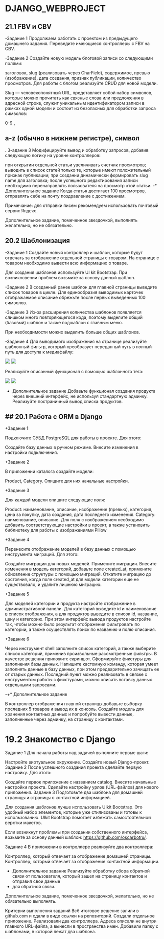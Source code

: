 # **DJANGO_WEBPROJECT**

## 21.1 FBV и CBV

-Задание 1
Продолжаем работать с проектом из предыдущего 
домашнего задания. Переведите имеющиеся контроллеры с FBV на CBV.

-Задание 2
Создайте новую модель блоговой записи со следующими полями:

заголовок,
slug (реализовать через CharField),
содержимое,
превью (изображение),
дата создания,
признак публикации,
количество просмотров.
Для работы с блогом реализуйте CRUD для новой модели.

Slug — человекопонятный URL, представляет собой набор символов, которые можно прочитать как связные слова или предложения в адресной строке, служит уникальным идентификатором записи в рамках одной модели и состоит из безопасных для обработки запроса символов:

 
0-9
,
 
a-z
 (обычно в нижнем регистре),
символ 
-
.
З-адание 3
Модифицируйте вывод и обработку запросов, добавив следующую логику на уровне контроллеров:

при открытии отдельной статьи увеличивать счетчик просмотров;
выводить в список статей только те, которые имеют положительный признак публикации;
при создании динамически формировать slug name для заголовка;
после успешного редактирования записи необходимо перенаправлять пользователя на просмотр этой статьи.
-* Дополнительное задание
Когда статья достигает 100 просмотров, отправлять себе на почту поздравление с достижением.

Примечание: для отправки писем рекомендуем использовать почтовый сервис Яндекс.

Дополнительное задание, помеченное звездочкой, выполнять желательно, но не обязательно.






## **20.2 Шаблонизация**

-Задание 1
Создайте новый контроллер и шаблон, которые будут отвечать за отображение отдельной страницы с товаром. На странице с 
товаром необходимо вывести всю информацию о товаре.

Для создания шаблонов используйте UI kit Bootstrap. При возникновении проблем возьмите за основу данный шаблон.

-Задание 2
В созданный ранее шаблон для главной страницы выведите список товаров в цикле. Для единообразия выводимых карточек
отображаемое описание обрежьте после первых выведенных 100 символов.

-Задание 3
Из-за расширения количества шаблонов появляется слишком много повторяющегося кода, поэтому выделите общий (базовый)
шаблон и также подшаблон с главным меню.

При необходимости можно выделить больше общих шаблонов.

-Задание 4
Для выводимого изображения на странице реализуйте шаблонный фильтр, который преобразует переданный путь в полный путь 
для доступа к медиафайлу:

<!-- Исходный вариант --> 
<img src="/media/{{ object.image }}" />
<!-- Итоговый вариант -->
<img src="{{ object.image|mediapath }}" />

Реализуйте описанный функционал с помощью шаблонного тега:

<!-- Исходный вариант -->
<img src="/media/{{ object.image }}" />
<!-- Итоговый вариант -->
<img src="{% mediapath object.image %}" />

* Дополнительное задание
Добавьте функционал создания продукта через внешний интерфейс, не используя стандартную админку.
Реализуйте постраничный вывод списка продуктов.

## **## 20.1 Работа с ORM в Django**

+Задание 1

Подключите СУБД PostgreSQL для работы в проекте. Для этого:

Создайте базу данных в ручном режиме.
Внесите изменения в настройки подключения.

+Задание 2

В приложении каталога создайте модели:

Product,
Category.
Опишите для них начальные настройки.

+Задание 3

Для каждой модели опишите следующие поля:

Product:
наименование,
описание,
изображение (превью),
категория,
цена за покупку,
дата создания,
дата последнего изменения.
Category:
наименование,
описание.
Для поля с изображением необходимо добавить соответствующие настройки в проект, а также установить библиотеку для 
работы
с изображениями 
Pillow

+Задание 4

Перенесите отображение моделей в базу данных с помощью инструмента миграций. Для этого:

Создайте миграции для новых моделей.
Примените миграции.
Внесите изменения в модель категорий, добавьте поле 
created_at, примените обновление структуры с помощью миграций.
Откатите миграцию до состояния, когда поле created_at
 для модели категории еще не существовало, и удалите лишнюю миграцию.

+Задание 5

Для моделей категории и продукта настройте отображение в административной панели. Для категорий выведите id и
наименование в список отображения, а для продуктов выведите в список id, название, цену и категорию.
При этом интерфейс вывода продуктов настройте так, чтобы можно было результат отображения фильтровать по категории, а 
также осуществлять поиск по названию и полю описания.

+Задание 6

Через инструмент shell заполните список категорий, а также выберите список категорий, применив произвольные
рассмотренные фильтры. В качестве решения приложите скриншот.
Сформируйте фикстуры для заполнения базы данных.
Напишите кастомную команду, которая умеет заполнять данные в базу данных, при этом предварительно зачищать ее от старых 
данных.
Последний пункт можно реализовать в связке с инструментом работы с фикстурами, можно описать вставку данных отдельными
запросами.

-+* Дополнительное задание

В контроллер отображения главной страницы добавьте выборку последних 5 товаров и вывод их в консоль.
Создайте модель для хранения контактных данных и попробуйте вывести данные, заполненные через админку, на страницу с 
контактами.

# 19.2 Знакомство с Django

Задание 1
Для начала работы над задачей выполните первые шаги:

Настройте виртуальное окружение.
Создайте новый Django-проект.
Задание 2
После успешного создания проекта сделайте первую настройку. Для этого:

Создайте первое приложение с названием 
catalog.
Внесите начальные настройки проекта.
Сделайте настройку урлов (URL-файлов) для нового приложения.
Задание 3
Подготовьте два шаблона для домашней страницы и страницы с контактной информацией.

Для создания шаблонов лучше использовать UIkit Bootstrap. Это удобный набор элементов, которые уже стилизованы и готовы 
к использованию. UIkit Bootstrap помогает избежать самостоятельной верстки макетов.

Если возникнут проблемы при создании собственного интерфейса, возьмите за основу данный шаблон:
https://github.com/oscarbotru/.

Задание 4
В приложении в контроллере реализуйте два контроллера:

 Контроллер, который отвечает за отображение домашней страницы.
 Контроллер, который отвечает за отображение контактной информации.
* Дополнительное задание
Реализуйте обработку сбора обратной связи от пользователя, который зашел на страницу контактов и отправил свои данные
* для обратной связи.

Дополнительное задание, помеченное звездочкой, желательно, но не обязательно выполнять.

Критерии выполнения заданий
Всё итоговое решение залили в github.com и сдали в виде ссылки на репозиторий.
Создали отдельное приложение.
Реализовали два контроллера.
Адреса описали не внутри главного URL-файла, а вынесли в пространства имен.
Добавили папку с шаблонами, в которой лежат два шаблона.
